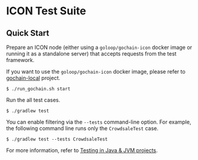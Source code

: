# ICON Test Suite

## Quick Start

Prepare an ICON node (either using a `goloop/gochain-icon` docker image or running it as a standalone server) that accepts requests from the test framework.

If you want to use the `goloop/gochain-icon` docker image, please refer to [gochain-local](https://github.com/icon-project/gochain-local) project.
```bach
$ ./run_gochain.sh start
```

Run the all test cases.
```bach
$ ./gradlew test
```

You can enable filtering via the `--tests` command-line option.
For example, the following command line runs only the `CrowdsaleTest` case.
```bach
$ ./gradlew test --tests CrowdsaleTest
```
For more information, refer to [Testing in Java & JVM projects](https://docs.gradle.org/current/userguide/java_testing.html).
